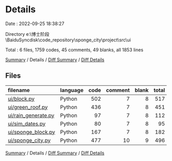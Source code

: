 # Details

Date : 2022-09-25 18:38:27

Directory e:\\博士阶段\\BaiduSyncdisk\\code_repository\\sponge_city\\project\\src\\ui

Total : 6 files,  1759 codes, 45 comments, 49 blanks, all 1853 lines

[Summary](results.md) / Details / [Diff Summary](diff.md) / [Diff Details](diff-details.md)

## Files
| filename | language | code | comment | blank | total |
| :--- | :--- | ---: | ---: | ---: | ---: |
| [ui/block.py](/ui/block.py) | Python | 502 | 7 | 8 | 517 |
| [ui/green_roof.py](/ui/green_roof.py) | Python | 436 | 7 | 8 | 451 |
| [ui/rain_generate.py](/ui/rain_generate.py) | Python | 97 | 7 | 8 | 112 |
| [ui/sim_dates.py](/ui/sim_dates.py) | Python | 80 | 7 | 8 | 95 |
| [ui/sponge_block.py](/ui/sponge_block.py) | Python | 167 | 7 | 8 | 182 |
| [ui/sponge_city.py](/ui/sponge_city.py) | Python | 477 | 10 | 9 | 496 |

[Summary](results.md) / Details / [Diff Summary](diff.md) / [Diff Details](diff-details.md)